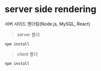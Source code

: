# server side rendering
서버 사이드 렌더링(Node.js, MySQL, React)


> server 폴더

```
npm install
```

> client 폴더

```
npm install
```
